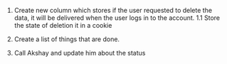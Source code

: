 1. Create new column which stores if the user requested to delete the data, it will be delivered when the user logs in to the account.
  1.1 Store the state of deletion it in a cookie


2. Create a list of things that are done.
3. Call Akshay and update him about the status

